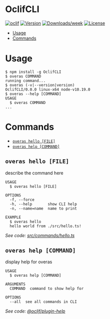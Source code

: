 OclifCLI
========



[![oclif](https://img.shields.io/badge/cli-oclif-brightgreen.svg)](https://oclif.io)
[![Version](https://img.shields.io/npm/v/OclifCLI.svg)](https://npmjs.org/package/OclifCLI)
[![Downloads/week](https://img.shields.io/npm/dw/OclifCLI.svg)](https://npmjs.org/package/OclifCLI)
[![License](https://img.shields.io/npm/l/OclifCLI.svg)](https://github.com/VerasThiago/OclifCLI/blob/master/package.json)

<!-- toc -->
* [Usage](#usage)
* [Commands](#commands)
<!-- tocstop -->
# Usage
<!-- usage -->
```sh-session
$ npm install -g OclifCLI
$ overas COMMAND
running command...
$ overas (-v|--version|version)
OclifCLI/0.0.0 linux-x64 node-v10.19.0
$ overas --help [COMMAND]
USAGE
  $ overas COMMAND
...
```
<!-- usagestop -->
# Commands
<!-- commands -->
* [`overas hello [FILE]`](#overas-hello-file)
* [`overas help [COMMAND]`](#overas-help-command)

## `overas hello [FILE]`

describe the command here

```
USAGE
  $ overas hello [FILE]

OPTIONS
  -f, --force
  -h, --help       show CLI help
  -n, --name=name  name to print

EXAMPLE
  $ overas hello
  hello world from ./src/hello.ts!
```

_See code: [src/commands/hello.ts](https://github.com/VerasThiago/OclifCLI/blob/v0.0.0/src/commands/hello.ts)_

## `overas help [COMMAND]`

display help for overas

```
USAGE
  $ overas help [COMMAND]

ARGUMENTS
  COMMAND  command to show help for

OPTIONS
  --all  see all commands in CLI
```

_See code: [@oclif/plugin-help](https://github.com/oclif/plugin-help/blob/v3.1.0/src/commands/help.ts)_
<!-- commandsstop -->
